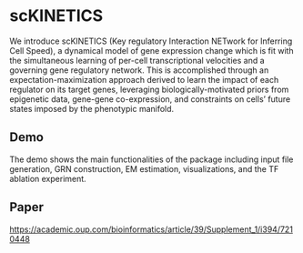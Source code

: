 # scKINETICS
We introduce scKINETICS (Key regulatory Interaction NETwork for Inferring Cell Speed), a dynamical model of gene expression change which is fit with the simultaneous learning of per-cell transcriptional velocities and a governing gene regulatory network. This is accomplished through an expectation-maximization approach derived to learn the impact of each regulator on its target genes, leveraging biologically-motivated priors from epigenetic data, gene-gene co-expression, and constraints on cells’ future states imposed by the phenotypic manifold.

## Demo

The demo shows the main functionalities of the package including input file generation, GRN construction, EM estimation, visualizations, and the TF ablation experiment. 

## Paper
https://academic.oup.com/bioinformatics/article/39/Supplement_1/i394/7210448
